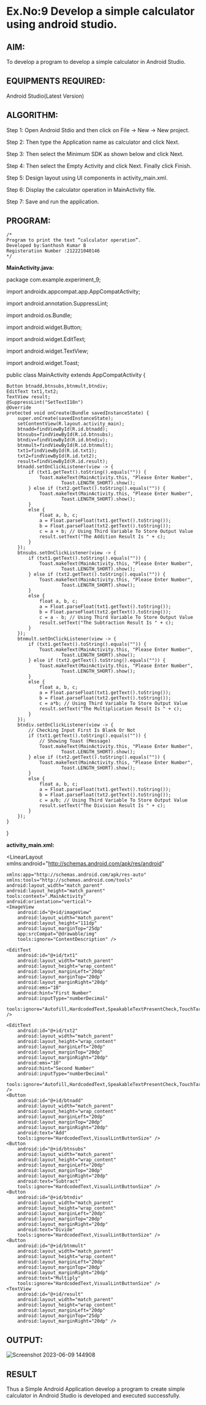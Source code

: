 # Ex.No:9 Develop a simple calculator using android studio.

## AIM:

To develop a program to develop a simple calculator in Android Studio.

## EQUIPMENTS REQUIRED:

Android Studio(Latest Version)

## ALGORITHM:

Step 1: Open Android Stdio and then click on File -> New -> New project.

Step 2: Then type the Application name as calculator and click Next. 

Step 3: Then select the Minimum SDK as shown below and click Next.

Step 4: Then select the Empty Activity and click Next. Finally click Finish.

Step 5: Design layout using UI components in activity_main.xml.

Step 6: Display the calculator operation in MainActivity file.

Step 7: Save and run the application.

## PROGRAM:
```
/*
Program to print the text “calculator operation”.
Developed by:Santhosh Kumar B
Registeration Number :212221040146
*/
```
**MainActivity.java:**

package com.example.experiment_9;

import androidx.appcompat.app.AppCompatActivity;

import android.annotation.SuppressLint;

import android.os.Bundle;

import android.widget.Button;

import android.widget.EditText;

import android.widget.TextView;

import android.widget.Toast;

public class MainActivity extends AppCompatActivity
{

    Button btnadd,btnsubs,btnmult,btndiv;
    EditText txt1,txt2;
    TextView result;
    @SuppressLint("SetTextI18n")
    @Override
    protected void onCreate(Bundle savedInstanceState) {
        super.onCreate(savedInstanceState);
        setContentView(R.layout.activity_main);
        btnadd=findViewById(R.id.btnadd);
        btnsubs=findViewById(R.id.btnsubs);
        btndiv=findViewById(R.id.btndiv);
        btnmult=findViewById(R.id.btnmult);
        txt1=findViewById(R.id.txt1);
        txt2=findViewById(R.id.txt2);
        result=findViewById(R.id.result);
        btnadd.setOnClickListener(view -> {
            if (txt1.getText().toString().equals("")) {
                Toast.makeText(MainActivity.this, "Please Enter Number",
                        Toast.LENGTH_SHORT).show();
            } else if (txt2.getText().toString().equals("")) {
                Toast.makeText(MainActivity.this, "Please Enter Number",
                        Toast.LENGTH_SHORT).show();
            }
            else {
                float a, b, c;
                a = Float.parseFloat(txt1.getText().toString());
                b = Float.parseFloat(txt2.getText().toString());
                c = a + b; // Using Third Variable To Store Output Value
                result.setText("The Addition Result Is " + c);
            }
        });
        btnsubs.setOnClickListener(view -> {
            if (txt1.getText().toString().equals("")) {
                Toast.makeText(MainActivity.this, "Please Enter Number",
                        Toast.LENGTH_SHORT).show();
            } else if (txt2.getText().toString().equals("")) {
                Toast.makeText(MainActivity.this, "Please Enter Number",
                        Toast.LENGTH_SHORT).show();
            }
            else {
                float a, b, c;
                a = Float.parseFloat(txt1.getText().toString());
                b = Float.parseFloat(txt2.getText().toString());
                c = a - b; // Using Third Variable To Store Output Value
                result.setText("The Subtraction Result Is " + c);
            }
        });
        btnmult.setOnClickListener(view -> {
            if (txt1.getText().toString().equals("")) {
                Toast.makeText(MainActivity.this, "Please Enter Number",
                        Toast.LENGTH_SHORT).show();
            } else if (txt2.getText().toString().equals("")) {
                Toast.makeText(MainActivity.this, "Please Enter Number",
                        Toast.LENGTH_SHORT).show();
            }
            else {
                float a, b, c;
                a = Float.parseFloat(txt1.getText().toString());
                b = Float.parseFloat(txt2.getText().toString());
                c = a*b; // Using Third Variable To Store Output Value
                result.setText("The Multiplication Result Is " + c);
            }
        });
        btndiv.setOnClickListener(view -> {
            // Checking Input First Is Blank Or Not
            if (txt1.getText().toString().equals("")) {
                // Showing Toast (Message)
                Toast.makeText(MainActivity.this, "Please Enter Number",
                        Toast.LENGTH_SHORT).show();
            } else if (txt2.getText().toString().equals("")) {
                Toast.makeText(MainActivity.this, "Please Enter Number",
                        Toast.LENGTH_SHORT).show();
            }
            else {
                float a, b, c;
                a = Float.parseFloat(txt1.getText().toString());
                b = Float.parseFloat(txt2.getText().toString());
                c = a/b; // Using Third Variable To Store Output Value
                result.setText("The Division Result Is " + c);
            }
        });
    }
}

**activity_main.xml:**

<?xml version="1.0" encoding="utf-8"?>

<LinearLayout xmlns:android="http://schemas.android.com/apk/res/android"
              
    xmlns:app="http://schemas.android.com/apk/res-auto"
    xmlns:tools="http://schemas.android.com/tools"
    android:layout_width="match_parent"
    android:layout_height="match_parent"
    tools:context=".MainActivity"
    android:orientation="vertical">
    <ImageView
        android:id="@+id/imageView"
        android:layout_width="match_parent"
        android:layout_height="111dp"
        android:layout_marginTop="25dp"
        app:srcCompat="@drawable/img"
        tools:ignore="ContentDescription" />

    <EditText
        android:id="@+id/txt1"
        android:layout_width="match_parent"
        android:layout_height="wrap_content"
        android:layout_marginLeft="20dp"
        android:layout_marginTop="20dp"
        android:layout_marginRight="20dp"
        android:ems="10"
        android:hint="First Number"
        android:inputType="numberDecimal"
        tools:ignore="Autofill,HardcodedText,SpeakableTextPresentCheck,TouchTargetSizeCheck,TextContrastCheck,VisualLintTextFieldSize" />

    <EditText
        android:id="@+id/txt2"
        android:layout_width="match_parent"
        android:layout_height="wrap_content"
        android:layout_marginLeft="20dp"
        android:layout_marginTop="20dp"
        android:layout_marginRight="20dp"
        android:ems="10"
        android:hint="Second Number"
        android:inputType="numberDecimal"
        tools:ignore="Autofill,HardcodedText,SpeakableTextPresentCheck,TouchTargetSizeCheck,TextContrastCheck,VisualLintTextFieldSize" />
    <Button
        android:id="@+id/btnadd"
        android:layout_width="match_parent"
        android:layout_height="wrap_content"
        android:layout_marginLeft="20dp"
        android:layout_marginTop="20dp"
        android:layout_marginRight="20dp"
        android:text="Add"
        tools:ignore="HardcodedText,VisualLintButtonSize" />
    <Button
        android:id="@+id/btnsubs"
        android:layout_width="match_parent"
        android:layout_height="wrap_content"
        android:layout_marginLeft="20dp"
        android:layout_marginTop="20dp"
        android:layout_marginRight="20dp"
        android:text="Subtract"
        tools:ignore="HardcodedText,VisualLintButtonSize" />
    <Button
        android:id="@+id/btndiv"
        android:layout_width="match_parent"
        android:layout_height="wrap_content"
        android:layout_marginLeft="20dp"
        android:layout_marginTop="20dp"
        android:layout_marginRight="20dp"
        android:text="Divide"
        tools:ignore="HardcodedText,VisualLintButtonSize" />
    <Button
        android:id="@+id/btnmult"
        android:layout_width="match_parent"
        android:layout_height="wrap_content"
        android:layout_marginLeft="20dp"
        android:layout_marginTop="20dp"
        android:layout_marginRight="20dp"
        android:text="Multiply"
        tools:ignore="HardcodedText,VisualLintButtonSize" />
    <TextView
        android:id="@+id/result"
        android:layout_width="match_parent"
        android:layout_height="wrap_content"
        android:layout_marginLeft="20dp"
        android:layout_marginTop="25dp"
        android:layout_marginRight="20dp" />
  
</LinearLayout>


## OUTPUT:

![Screenshot 2023-06-09 144908](https://github.com/santhoshkumar24263/Mobile-Application-Development/assets/127171952/48fbda42-dac5-43c4-8688-452cd7514be1)


## RESULT
Thus a Simple Android Application develop a program to create simple calculator in Android Studio is developed and executed successfully.
